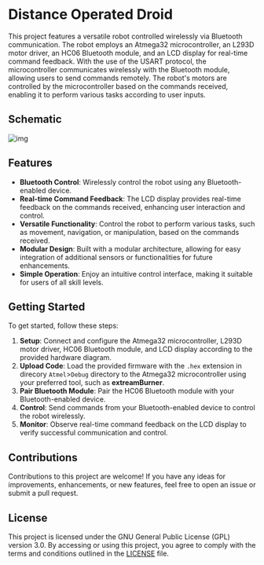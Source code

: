 # Distance Operated Droid

This project features a versatile robot controlled wirelessly via Bluetooth communication. The robot employs an Atmega32 microcontroller, an L293D motor driver, an HC06 Bluetooth module, and an LCD display for real-time command feedback. With the use of the USART protocol, the microcontroller communicates wirelessly with the Bluetooth module, allowing users to send commands remotely. The robot's motors are controlled by the microcontroller based on the commands received, enabling it to perform various tasks according to user inputs.

## Schematic
![img](https://github.com/tusharmalankiya/Distance-Operated-Droid/assets/85736626/770dbe5b-69b0-4cc8-9a5e-69fc7b6a1374)


## Features

- **Bluetooth Control**: Wirelessly control the robot using any Bluetooth-enabled device.
- **Real-time Command Feedback**: The LCD display provides real-time feedback on the commands received, enhancing user interaction and control.
- **Versatile Functionality**: Control the robot to perform various tasks, such as movement, navigation, or manipulation, based on the commands received.
- **Modular Design**: Built with a modular architecture, allowing for easy integration of additional sensors or functionalities for future enhancements.
- **Simple Operation**: Enjoy an intuitive control interface, making it suitable for users of all skill levels.

## Getting Started

To get started, follow these steps:

1. **Setup**: Connect and configure the Atmega32 microcontroller, L293D motor driver, HC06 Bluetooth module, and LCD display according to the provided hardware diagram.
2. **Upload Code**: Load the provided firmware with the `.hex` extension in direcory `Atmel`>`Debug` directory to the Atmega32 microcontroller using your preferred tool, such as **extreamBurner**.
3. **Pair Bluetooth Module**: Pair the HC06 Bluetooth module with your Bluetooth-enabled device.
4. **Control**: Send commands from your Bluetooth-enabled device to control the robot wirelessly.
5. **Monitor**: Observe real-time command feedback on the LCD display to verify successful communication and control.

## Contributions

Contributions to this project are welcome! If you have any ideas for improvements, enhancements, or new features, feel free to open an issue or submit a pull request.

## License

This project is licensed under the GNU General Public License (GPL) version 3.0. By accessing or using this project, you agree to comply with the terms and conditions outlined in the [LICENSE](LICENSE) file.

